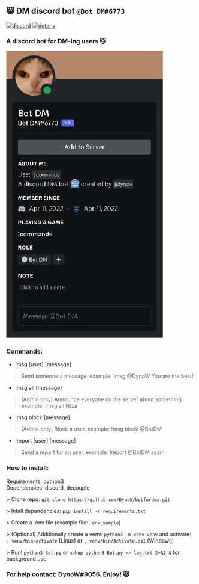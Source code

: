 ## 😸 DM discord bot `@Bot DM#6773`
[![discord](https://img.shields.io/badge/discord-v2.2.3-blue)](https://pypi.org/project/discord/)
[![dotenv](https://img.shields.io/badge/dotenv-v0.0.5-orange)](https://pypi.org/project/dotenv/)
### A discord bot for DM-ing users 😼

![Profile](https://raw.githubusercontent.com/DynoW/botfordms/main/DM_bot_profile.png)

### Commands:
- !msg [user] [message]<br>
> Send someone a message. example: !msg @DynoW You are the best!<br>
- !msg all [message]<br>
> (Admin only) Announce everyone on the server about something. example: !msg all Ntza<br>
- !msg block [message]<br>
> (Admin only) Block a user. example: !msg block @BotDM<br>
- !report [user] [message]<br>
> Send a report for an user. example: !report @BotDM scam<br>

### How to install:
Requirements: python3<br>
Dependencies: discord, decouple<br>

\> Clone repo: `git clone https://github.com/DynoW/botfordms.git`<br>

\> Intall dependencies: `pip install -r requirements.txt`<br>

\> Create a .env file (example file: `.env_sample`)<br>

\> (Optional) Additionally create a venv: `python3 -m venv venv` and activate: `. venv/bin/activate` (Linux) or `. venv/bin/Activate.ps1` (Windows)

\> Run! `python3 Bot.py` or `nohup python3 Bot.py >> log.txt 2>&1 &` for background use<br>

### For help contact: DynoW#9056. Enjoy! 🐱